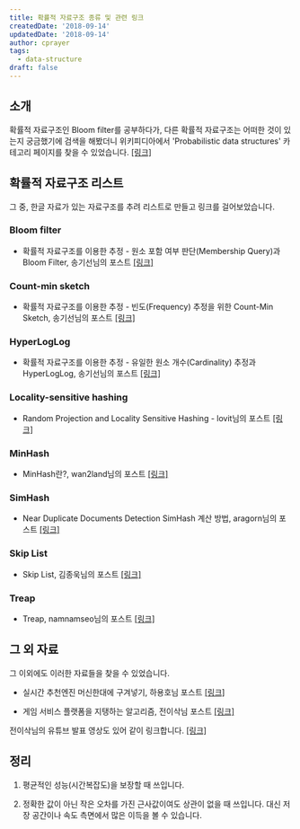 ```yaml
---
title: 확률적 자료구조 종류 및 관련 링크
createdDate: '2018-09-14'
updatedDate: '2018-09-14'
author: cprayer
tags:
  - data-structure
draft: false
---
```


## 소개

확률적 자료구조인 Bloom filter를 공부하다가, 다른 확률적 자료구조는 어떠한 것이 있는지 궁금했기에 검색을 해봤더니 위키피디아에서 'Probabilistic data structures' 카테고리 페이지를 찾을 수 있었습니다. [[링크]](https://en.wikipedia.org/wiki/Category:Probabilistic_data_structures)

## 확률적 자료구조 리스트

그 중, 한글 자료가 있는 자료구조를 추려 리스트로 만들고 링크를 걸어보았습니다.

### Bloom filter

* 확률적 자료구조를 이용한 추정 - 원소 포함 여부 판단(Membership Query)과 Bloom Filter, 송기선님의 포스트 [[링크]](https://d2.naver.com/helloworld/749531)

### Count-min sketch

* 확률적 자료구조를 이용한 추정 - 빈도(Frequency) 추정을 위한 Count-Min Sketch, 송기선님의 포스트 [[링크]](https://d2.naver.com/helloworld/799782)

### HyperLogLog

* 확률적 자료구조를 이용한 추정 - 유일한 원소 개수(Cardinality) 추정과 HyperLogLog, 송기선님의 포스트 [[링크]](https://d2.naver.com/helloworld/711301)

### Locality-sensitive hashing

* Random Projection and Locality Sensitive Hashing - lovit님의 포스트 [[링크]](https://lovit.github.io/machine%20learning/vector%20indexing/2018/03/28/lsh/#locality-sensitve-hashing)

### MinHash

* MinHash란?, wan2land님의 포스트 [[링크]](http://wani.kr/posts/2016/11/25/minhash/)

### SimHash

* Near Duplicate Documents Detection SimHash 계산 방법, aragorn님의 포스트 [[링크]](https://github.com/aragorn/home/wiki/Near-Duplicate-Documents-Detection#simhash-%EA%B3%84%EC%82%B0-%EB%B0%A9%EB%B2%95)

### Skip List

* Skip List, 김종욱님의 포스트 [[링크]](https://www.slideshare.net/jongwookkim/skip-list)

### Treap

* Treap, namnamseo님의 포스트 [[링크]](http://namnamseo.tistory.com/entry/Treap)

## 그 외 자료

그 이외에도 이러한 자료들을 찾을 수 있었습니다.

* 실시간 추천엔진 머신한대에 구겨넣기, 하용호님 포스트 [[링크]](https://www.slideshare.net/deview/261-52784785)

* 게임 서비스 플랫폼을 지탱하는 알고리즘, 전이삭님 포스트 [[링크]](https://www.slideshare.net/isaacjeon/ss-96910180)

전이삭님의 유튜브 발표 영상도 있어 같이 링크합니다. [[링크]](https://www.youtube.com/watch?v=yoVmf-9fW1c)

## 정리

1. 평균적인 성능(시간복잡도)을 보장할 때 쓰입니다.

2. 정확한 값이 아닌 작은 오차를 가진 근사값이여도 상관이 없을 때 쓰입니다. 대신 저장 공간이나 속도 측면에서 많은 이득을 볼 수 있습니다.